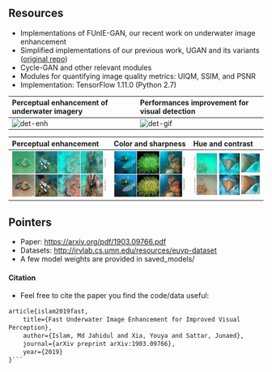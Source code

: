 ## Resources
- Implementations of FUnIE-GAN, our recent work on underwater image enhancement
- Simplified implementations of our previous work, UGAN and its variants ([original repo](https://github.com/cameronfabbri/Underwater-Color-Correction))
- Cycle-GAN and other relevant modules 
- Modules for quantifying image quality metrics: UIQM, SSIM, and PSNR
- Implementation: TensorFlow 1.11.0 (Python 2.7)
  
| Perceptual enhancement of underwater imagery | Performances improvement for visual detection  | 
|:--------------------|:--------------------|
| ![det-enh](/data/gif1.gif) | ![det-gif](/data/gif2.gif)     |

| Perceptual enhancement | Color and sharpness   | Hue and contrast   | 
|:--------------------|:--------------------|:--------------------|
| ![det-7](/data/fig1a.jpg) | ![det-7](/data/col.jpg) | ![det-7](/data/con.jpg)     |


## Pointers
- Paper: https://arxiv.org/pdf/1903.09766.pdf
- Datasets: http://irvlab.cs.umn.edu/resources/euvp-dataset
- A few model weights are provided in saved_models/








#### Citation
- Feel free to cite the paper you find the code/data useful:
```
article{islam2019fast,
    title={Fast Underwater Image Enhancement for Improved Visual Perception},
    author={Islam, Md Jahidul and Xia, Youya and Sattar, Junaed},
    journal={arXiv preprint arXiv:1903.09766},
    year={2019}
}```
